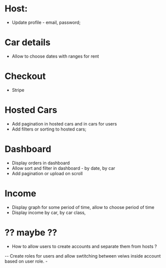 # Host:

- Update profile - email, password;

# Car details

- Allow to choose dates with ranges for rent

# Checkout

- Stripe

# Hosted Cars

- Add pagination in hosted cars and in cars for users
- Add filters or sorting to hosted cars;

# Dashboard

- Display orders in dashboard
- Allow sort and filter in dashboard - by date, by car
- Add pagination or upload on scroll

# Income

- Display graph for some period of time, allow to choose period of time
- Display income by car, by car class,

# ?? maybe ??

- How to allow users to create accounts and separate them from hosts ?

-- Create roles for users and allow swtitching between veiws inside account based on user role. -
